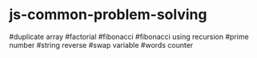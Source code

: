 # js-common-problem-solving

#duplicate array
#factorial
#fibonacci
#fibonacci using recursion
#prime number
#string reverse
#swap variable
#words counter
